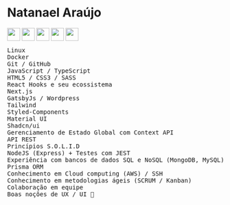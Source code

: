 <div style="display: flex; justify-content: center;">

</div>
                                                                                                                                     
# Natanael Araújo

<link rel="stylesheet" href="https://cdn.jsdelivr.net/gh/devicons/devicon@v2.14.0/devicon.min.css">

<div style="display: inline-block">
<img align="center" height="30 width="30" src="https://cdn.worldvectorlogo.com/logos/typescript.svg">
<img align="center" height="30 width="30" src="https://upload.wikimedia.org/wikipedia/commons/a/a7/React-icon.svg">
  <img align="center" height="30 width="30" src="https://www.rlogical.com/wp-content/uploads/2021/08/Rlogical-Blog-Images-thumbnail.png">
<img align="center" height="30 width="30" src="https://upload.wikimedia.org/wikipedia/commons/d/d5/Tailwind_CSS_Logo.svg">
<img align="center" height="30 width="30" src="https://cdn-icons-png.flaticon.com/512/174/174881.png">
</div>
<br>    

<pre>
Linux
Docker
Git / GitHub
JavaScript / TypeScript
HTML5 / CSS3 / SASS
React Hooks e seu ecossistema
Next.js
GatsbyJs / Wordpress
Tailwind
Styled-Components
Material UI
Shadcn/ui
Gerenciamento de Estado Global com Context API
API REST
Princípios S.O.L.I.D
NodeJS (Express) + Testes com JEST
Experiência com bancos de dados SQL e NoSQL (MongoDB, MySQL).
Prisma ORM
Conhecimento em Cloud computing (AWS) / SSH
Conhecimento em metodologias ágeis (SCRUM / Kanban)
Colaboração em equipe
Boas noções de UX / UI 🚀
</pre>  

